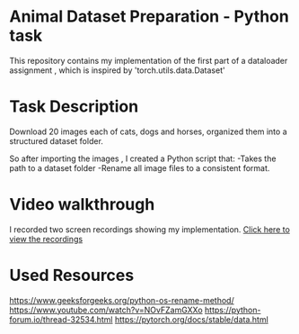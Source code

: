 # Animal Dataset Preparation - Python task

This repository contains my implementation of the first part of a dataloader assignment , which is inspired by 'torch.utils.data.Dataset'

# Task Description
Download 20 images each of cats, dogs and horses, organized them into a structured dataset folder.

So after importing the images , I created a Python script that:
  -Takes the path to a dataset folder
  -Rename all image files to a consistent format.

# Video walkthrough
  I recorded two screen recordings showing my implementation.
  [Click here to view the recordings](https://drive.google.com/drive/folders/13qw11QgftLNFOAG0NiwMbN95_h1y8nfi)

# Used Resources

https://www.geeksforgeeks.org/python-os-rename-method/
https://www.youtube.com/watch?v=NOvFZamGXXo
https://python-forum.io/thread-32534.html
https://pytorch.org/docs/stable/data.html
